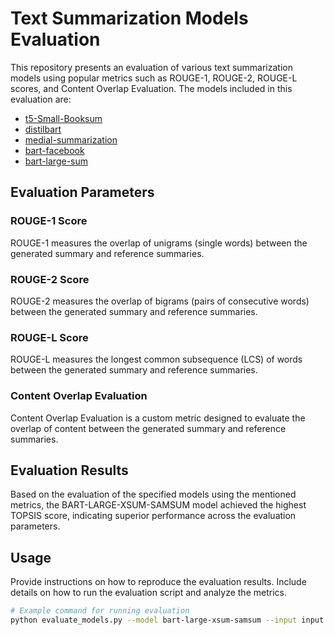 # Text Summarization Models Evaluation

This repository presents an evaluation of various text summarization models using popular metrics such as ROUGE-1, ROUGE-2, ROUGE-L scores, and Content Overlap Evaluation. The models included in this evaluation are:

- [t5-Small-Booksum](https://huggingface.co/cnicu/t5-small-booksum)
- [distilbart](https://huggingface.co/sshleifer/distilbart-cnn-6-6)
- [medial-summarization](https://huggingface.co/Falconsai/medical_summarization)
- [bart-facebook](https://huggingface.co/Cohee/bart-factbook-summarization)
- [bart-large-sum](https://huggingface.co/lidiya/bart-large-xsum-samsum)

## Evaluation Parameters

### ROUGE-1 Score

ROUGE-1 measures the overlap of unigrams (single words) between the generated summary and reference summaries.

### ROUGE-2 Score

ROUGE-2 measures the overlap of bigrams (pairs of consecutive words) between the generated summary and reference summaries.

### ROUGE-L Score

ROUGE-L measures the longest common subsequence (LCS) of words between the generated summary and reference summaries.

### Content Overlap Evaluation

Content Overlap Evaluation is a custom metric designed to evaluate the overlap of content between the generated summary and reference summaries.

## Evaluation Results

Based on the evaluation of the specified models using the mentioned metrics, the BART-LARGE-XSUM-SAMSUM model achieved the highest TOPSIS score, indicating superior performance across the evaluation parameters.

## Usage

Provide instructions on how to reproduce the evaluation results. Include details on how to run the evaluation script and analyze the metrics.

```bash
# Example command for running evaluation
python evaluate_models.py --model bart-large-xsum-samsum --input input.txt --reference reference.txt
